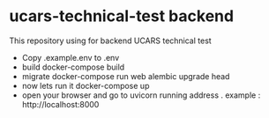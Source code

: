 # ucars-technical-test backend
This repository using for backend UCARS technical test 

- Copy .example.env to .env 
- build
docker-compose build
- migrate
docker-compose run web alembic upgrade head
- now lets run it
docker-compose up
- open your browser and go to uvicorn running address . example : http://localhost:8000